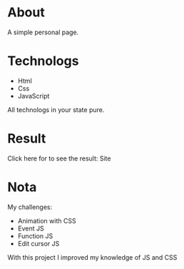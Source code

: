 # About
A simple personal page.

# Technologs
- Html
- Css
- JavaScript

All technologs in your state pure.

# Result
Click here for to see the result: <a src="https://daviteiixeira.github.io/ProjectPersonalPage/">Site</a>

# Nota
My challenges:
- Animation with CSS
- Event JS
- Function JS
- Edit cursor JS

With this project I improved my knowledge of JS and CSS

